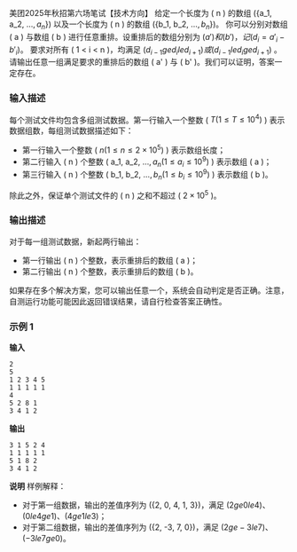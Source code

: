 美团2025年秋招第六场笔试【技术方向】
给定一个长度为 \( n \) 的数组 \(\{a_1, a_2, $\dots, a_n$\}\) 以及一个长度为 \( n \) 的数组 \(\{b_1,
b_2, $\dots, b_n$\}\)。
你可以分别对数组 \( a \) 与数组 \( b \) 进行任意重排。设重排后的数组分别为 $( a' ) 和 ( b' )，记 ( d_i = a'_i - b'_i )$。
要求对所有 \( 1 < i < n \)，均满足 $( d_{i - 1} ge d_i le d_{i + 1} ) 或 ( d_{i - 1} le d_i ge d_{i + 1} )$
。请输出任意一组满足要求的重排后的数组 \( a' \) 与 \( b' \)。我们可以证明，答案一定存在。

### 输入描述

每个测试文件均包含多组测试数据。第一行输入一个整数 \( $T(1 \le T \le 10^4)$ \) 表示数据组数，每组测试数据描述如下：

- 第一行输入一个整数 \( $n(1 \le n \le 2 \times 10^5)$ \) 表示数组长度；
- 第二行输入 \( n \) 个整数 \( a_1, a_2, $\dots, a_n(1 \le a_i \le 10^9)$ \) 表示数组 \( a \)；
- 第三行输入 \( n \) 个整数 \( b_1, b_2, $\dots, b_n(1 \le b_i \le 10^9)$ \) 表示数组 \( b \)。

除此之外，保证单个测试文件的 \( n \) 之和不超过 \( $2 \times 10^5$ \)。

### 输出描述

对于每一组测试数据，新起两行输出：

- 第一行输出 \( n \) 个整数，表示重排后的数组 \( a \)；
- 第二行输出 \( n \) 个整数，表示重排后的数组 \( b \)。

如果存在多个解决方案，您可以输出任意一个，系统会自动判定是否正确。注意，自测运行功能可能因此返回错误结果，请自行检查答案正确性。

### 示例 1

**输入**

```
2
5
1 2 3 4 5
1 1 1 1 1
4
5 2 8 1
3 4 1 2
```

**输出**

```
3 1 5 2 4
1 1 1 1 1
5 1 8 2
3 4 1 2
```

**说明**
样例解释：

- 对于第一组数据，输出的差值序列为 \(\{2, 0, 4, 1, 3\}\)，满足 $( 2 ge 0 le 4 )、( 0 le 4 ge 1 )、( 4 ge 1 le 3 )$；
- 对于第二组数据，输出的差值序列为 \(\{2, -3, 7, 0\}\)，满足 $( 2 ge -3 le 7 )、( -3 le 7 ge 0 )$。